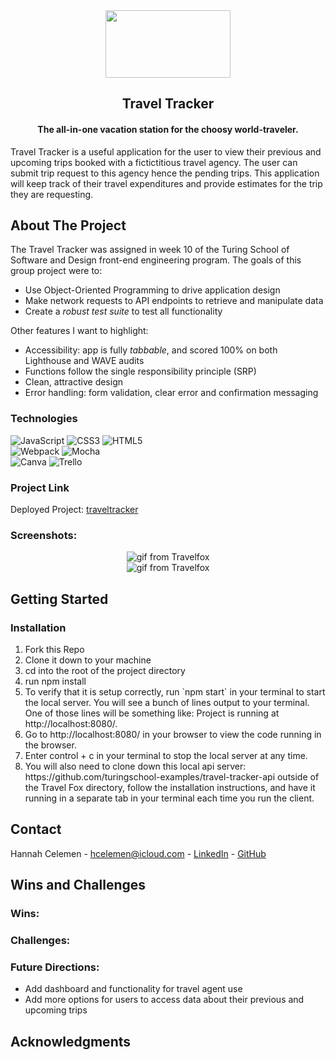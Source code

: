 

<div align="center">
<img src="https://user-images.githubusercontent.com/94808267/195435643-82ebadfe-be31-442c-91ba-ca6903ead2af.png"  width="200" height="108">
</div>

  <h2 align="center">Travel Tracker</h2>


  <h4 align="center">
    The all-in-one vacation station for the choosy world-traveler.
  </h4>

Travel Tracker is a useful application for the user to view their previous and upcoming trips booked with a fictictitious travel agency. The user can submit trip request to this agency hence the pending trips. This application will keep track of their travel expenditures and provide estimates for the trip they are requesting. 

## About The Project
The Travel Tracker was assigned in week 10 of the Turing School of Software and Design front-end engineering program. The goals of this group project were to:   
* Use Object-Oriented Programming to drive application design
* Make network requests to API endpoints to retrieve and manipulate data
* Create a _robust test suite_ to test all functionality

Other features I want to highlight:         
* Accessibility: app is fully _tabbable_, and scored 100% on both Lighthouse and WAVE audits         
* Functions follow the single responsibility principle (SRP)     
* Clean, attractive design     
* Error handling: form validation, clear error and confirmation messaging      

### Technologies

 ![JavaScript](https://img.shields.io/badge/javascript-%23323330.svg?style=for-the-badge&logo=javascript&logoColor=%23F7DF1E)
 ![CSS3](https://img.shields.io/badge/css3-%231572B6.svg?style=for-the-badge&logo=css3&logoColor=white)
 ![HTML5](https://img.shields.io/badge/html5-%23E34F26.svg?style=for-the-badge&logo=html5&logoColor=white)           
 ![Webpack](https://img.shields.io/badge/webpack-%238DD6F9.svg?style=for-the-badge&logo=webpack&logoColor=black)
 ![Mocha](https://img.shields.io/badge/-mocha-%238D6748?style=for-the-badge&logo=mocha&logoColor=white)           
 ![Canva](https://img.shields.io/badge/Canva-%2300C4CC.svg?style=for-the-badge&logo=Canva&logoColor=white)
 ![Trello](https://img.shields.io/badge/Trello-%23026AA7.svg?style=for-the-badge&logo=Trello&logoColor=white)         

### Project Link
Deployed Project: [traveltracker](https://github.com/ohClaire/travel-tracker)

### Screenshots:          
<div align="center">
<img alt="gif from Travelfox" src="https://user-images.githubusercontent.com/105533317/192441604-db746ca9-1782-4ac5-861f-fa1d2b40b100.gif"></div>
<div align="center">
<img alt="gif from Travelfox" src="https://user-images.githubusercontent.com/105533317/192577608-dcc3e632-7ac3-430c-973a-e2dede77323c.gif"></div>



## Getting Started

### Installation
<ol>
  <li>Fork this Repo</li>
  <li>Clone it down to your machine</li>
  <li>cd into the root of the project directory</li>
  <li>run npm install</li>
  <li>To verify that it is setup correctly, run `npm start` in your terminal to start the local server. You will see a bunch of lines output to your terminal. One of those lines will be something like: Project is running at http://localhost:8080/.</li>
  <li>Go to http://localhost:8080/ in your browser to view the code running in the browser.</li>
  <li>Enter control + c in your terminal to stop the local server at any time.</li>
  <li>You will also need to clone down this local api server: https://github.com/turingschool-examples/travel-tracker-api outside of the Travel Fox directory, follow the installation instructions, and have it running in a separate tab in your terminal each time you run the client.</li>
</ol>


## Contact

Hannah Celemen - hcelemen@icloud.com - [LinkedIn](https://www.linkedin.com/in/hannah-celemen/) - [GitHub](https://github.com/ohClaire?tab=repositories)


## Wins and Challenges
### Wins:           


### Challenges:       
     

### Future Directions:         
* Add dashboard and functionality for travel agent use        
* Add more options for users to access data about their previous and upcoming trips        

## Acknowledgments         


